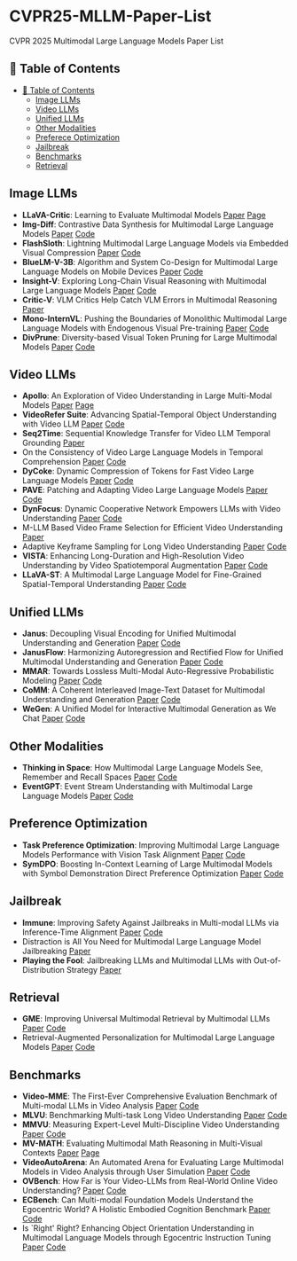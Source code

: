 # CVPR25-MLLM-Paper-List
CVPR 2025 Multimodal Large Language Models Paper List

## 📖 Table of Contents
- [📖 Table of Contents](#-table-of-contents)
  - [Image LLMs](#image-llms)
  - [Video LLMs](#video-llms)
  - [Unified LLMs](#unified-llms)
  - [Other Modalities](#other-modalities)
  - [Preferece Optimization](#preference-optimization)
  - [Jailbreak](#jailbreak)
  - [Benchmarks](#benchmarks)
  - [Retrieval](#retrieval)


## Image LLMs
- **LLaVA-Critic**: Learning to Evaluate Multimodal Models [Paper](https://arxiv.org/abs/2410.02712) [Page](https://llava-vl.github.io/blog/2024-10-03-llava-critic/)
- **Img-Diff**: Contrastive Data Synthesis for Multimodal Large Language Models [Paper](https://arxiv.org/abs/2408.04594) [Code](https://github.com/modelscope/data-juicer/tree/ImgDiff)
- **FlashSloth**: Lightning Multimodal Large Language Models via Embedded Visual Compression [Paper](https://arxiv.org/abs/2412.04317) [Code](https://github.com/codefanw/FlashSloth)
- **BlueLM-V-3B**: Algorithm and System Co-Design for Multimodal Large Language Models on Mobile Devices [Paper](https://arxiv.org/abs/2411.10640v1) [Code]()
- **Insight-V**: Exploring Long-Chain Visual Reasoning with Multimodal Large Language Models [Paper](https://arxiv.org/abs/2411.14432) [Code](https://github.com/dongyh20/Insight-V)
- **Critic-V**: VLM Critics Help Catch VLM Errors in Multimodal Reasoning [Paper](https://arxiv.org/abs/2411.18203)
- **Mono-InternVL**: Pushing the Boundaries of Monolithic Multimodal Large Language Models with Endogenous Visual Pre-training [Paper](https://arxiv.org/abs/2410.08202) [Code](https://internvl.github.io/blog/2024-10-10-Mono-InternVL/)
- **DivPrune**: Diversity-based Visual Token Pruning for Large Multimodal Models [Paper](https://arxiv.org/abs/2503.02175) [Code](https://github.com/vbdi/divprune)





## Video LLMs
- **Apollo**: An Exploration of Video Understanding in Large Multi-Modal Models [Paper](https://arxiv.org/abs/2412.10360) [Page](https://apollo-lmms.github.io/)
- **VideoRefer Suite**: Advancing Spatial-Temporal Object Understanding with Video LLM [Paper](https://arxiv.org/abs/2501.00599) [Code](https://github.com/CircleRadon/VideoRefer-suite)
- **Seq2Time**: Sequential Knowledge Transfer for Video LLM Temporal Grounding [Paper](https://arxiv.org/abs/2411.16932)
- On the Consistency of Video Large Language Models in Temporal Comprehension [Paper](https://arxiv.org/abs/2411.12951) [Code](https://github.com/minjoong507/Consistency-of-Video-LLM)
- **DyCoke**: Dynamic Compression of Tokens for Fast Video Large Language Models [Paper](https://arxiv.org/abs/2411.15024) [Code](https://github.com/KD-TAO/DyCoke)
- **PAVE**: Patching and Adapting Video Large Language Models [Paper](https://drive.google.com/file/d/1whMeSxRh1BiUlunBTz26-7MTjv2K7cRF/view) [Code](https://github.com/dragonlzm/PAVE)
- **DynFocus**: Dynamic Cooperative Network Empowers LLMs with Video Understanding [Paper](https://arxiv.org/abs/2411.12355) [Code](https://github.com/Simon98-AI/DynFocus/tree/main)
- M-LLM Based Video Frame Selection for Efficient Video Understanding [Paper](https://arxiv.org/abs/2502.19680)
- Adaptive Keyframe Sampling for Long Video Understanding [Paper](https://arxiv.org/abs/2502.21271) [Code](https://github.com/ncTimTang/AKS)
- **VISTA**: Enhancing Long-Duration and High-Resolution Video Understanding by Video Spatiotemporal Augmentation [Paper](https://arxiv.org/abs/2412.00927) [Code](https://github.com/TIGER-AI-Lab/VISTA)
- **LLaVA-ST**: A Multimodal Large Language Model for Fine-Grained Spatial-Temporal Understanding [Paper](https://arxiv.org/abs/2501.08282) [Code](https://github.com/appletea233/LLaVA-ST)



## Unified LLMs
- **Janus**: Decoupling Visual Encoding for Unified Multimodal Understanding and Generation [Paper](https://arxiv.org/abs/2410.13848) [Code](https://github.com/deepseek-ai/Janus)
- **JanusFlow**: Harmonizing Autoregression and Rectified Flow for Unified Multimodal Understanding and Generation [Paper](https://arxiv.org/abs/2411.07975) [Code](https://github.com/deepseek-ai/Janus)
- **MMAR**: Towards Lossless Multi-Modal Auto-Regressive Probabilistic Modeling [Paper](https://arxiv.org/abs/2410.10798) [Code](https://github.com/ydcUstc/MMAR)
- **CoMM**: A Coherent Interleaved Image-Text Dataset for Multimodal Understanding and Generation [Paper](https://arxiv.org/abs/2406.10462) [Code](https://github.com/HKUST-LongGroup/CoMM)
- **WeGen**: A Unified Model for Interactive Multimodal Generation as We Chat [Paper](https://arxiv.org/abs/2503.01115v1) [Code](https://github.com/hzphzp/WeGen)

## Other Modalities
- **Thinking in Space**: How Multimodal Large Language Models See, Remember and Recall Spaces [Paper](https://arxiv.org/abs/2412.14171) [Code](https://github.com/vision-x-nyu/thinking-in-space)
- **EventGPT**: Event Stream Understanding with Multimodal Large Language Models [Paper](https://github.com/XduSyL/EventGPT) [Code](https://github.com/XduSyL/EventGPT)

## Preference Optimization
- **Task Preference Optimization**: Improving Multimodal Large Language Models Performance with Vision Task Alignment [Paper](https://github.com/OpenGVLab/TPO) [Code](https://github.com/OpenGVLab/TPO)
- **SymDPO**: Boosting In-Context Learning of Large Multimodal Models with Symbol Demonstration Direct Preference Optimization [Paper](https://arxiv.org/abs/2411.11909) [Code](https://github.com/APiaoG/SymDPO)

## Jailbreak
- **Immune**: Improving Safety Against Jailbreaks in Multi-modal LLMs via Inference-Time Alignment [Paper](https://arxiv.org/abs/2411.18688) [Code](https://github.com/itsvaibhav01/Immune)
- Distraction is All You Need for Multimodal Large Language Model Jailbreaking [Paper](https://arxiv.org/abs/2502.10794)
- **Playing the Fool**: Jailbreaking LLMs and Multimodal LLMs with Out-of-Distribution Strategy [Paper](https://openreview.net/pdf?id=rgiIZ3pcZY)

## Retrieval
- **GME**: Improving Universal Multimodal Retrieval by Multimodal LLMs [Paper](https://arxiv.org/abs/2412.16855) [Code](https://huggingface.co/Alibaba-NLP/gme-Qwen2-VL-2B-Instruct/blob/main/gme_inference.py)
- Retrieval-Augmented Personalization for Multimodal Large Language Models [Paper](https://arxiv.org/abs/2410.13360) [Code](https://github.com/Hoar012/RAP-MLLM)



## Benchmarks
- **Video-MME**: The First-Ever Comprehensive Evaluation Benchmark of Multi-modal LLMs in Video Analysis [Paper](https://arxiv.org/abs/2405.21075) [Code](https://github.com/BradyFU/Video-MME)
- **MLVU**: Benchmarking Multi-task Long Video Understanding [Paper](https://arxiv.org/abs/2406.04264) [Code](https://github.com/JUNJIE99/MLVU)
- **MMVU**: Measuring Expert-Level Multi-Discipline Video Understanding [Paper](https://arxiv.org/abs/2501.12380) [Code](https://github.com/yale-nlp/MMVU)
- **MV-MATH**: Evaluating Multimodal Math Reasoning in Multi-Visual Contexts [Paper](https://arxiv.org/abs/2502.20808) [Page](https://eternal8080.github.io/MV-MATH.github.io/)
- **VideoAutoArena**: An Automated Arena for Evaluating Large Multimodal Models in Video Analysis through User Simulation [Paper](https://arxiv.org/abs/2411.13281) [Code](https://github.com/VideoAutoArena/VideoAutoArena)
- **OVBench**: How Far is Your Video-LLMs from Real-World Online Video Understanding? [Paper](https://arxiv.org/pdf/2501.05510) [Code](https://github.com/JoeLeelyf/OVO-Bench?tab=readme-ov-file)
- **ECBench**: Can Multi-modal Foundation Models Understand the Egocentric World? A Holistic Embodied Cognition Benchmark [Paper](https://arxiv.org/abs/2501.05031) [Code](https://github.com/Rh-Dang/ECBench)
- Is `Right' Right? Enhancing Object Orientation Understanding in Multimodal Language Models through Egocentric Instruction Tuning [Paper](https://arxiv.org/abs/2411.16761) [Code](https://github.com/jhCOR/EgoOrientBench)
